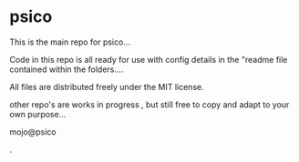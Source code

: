 # psico

This is the main repo for psico...

Code in this repo is all ready for use with config details in the "readme file contained within the folders....

All files are distributed freely under the MIT license.

other repo's are works in progress , but still free to copy and adapt to your own purpose...

mojo@psico



.
